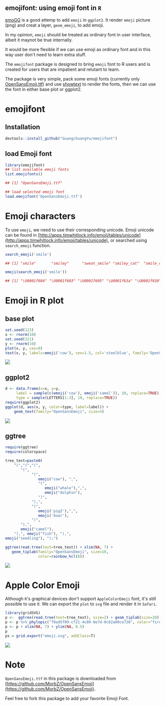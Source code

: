emojifont: using emoji font in `R`
---------

[emoGG](https://github.com/dill/emoGG/) is a good attemp to add `emoji` in `ggplot2`. It render `emoji` picture (png) and creat a layer, `geom_emoji`, to add emoji.

In my opinion, `emoji` should be treated as ordinary font in user interface, albeit it maynot be true internally.


It would be more flexible if we can use emoji as ordinary font and in this way user don't need to learn extra stuff.


The `emojifont` package is designed to bring `emoji` font to R users and is created for users that are impatient and relutant to learn. 

The package is very simple, pack some emoji fonts (currently only [OpenSansEmoji.ttf](https://github.com/MorbZ/OpenSansEmoji)) and use [showtext](https://github.com/yixuan/showtext) to render the fonts, then we can use the font in either base plot or ggplot2.

# emojifont

## Installation

```r
devtools::install_github("GuangchuangYu/emojifont")
```

## load Emoji font 
```r
library(emojifont)
## list available emoji fonts
list.emojifonts()

## [1] "OpenSansEmoji.ttf"

## load selected emoji font
load.emojifont('OpenSansEmoji.ttf')
```

# Emoji characters

To use `emoji`, we need to use their corresponding unicode. Emoji unicode can be found in [http://apps.timwhitlock.info/emoji/tables/unicode](http://apps.timwhitlock.info/emoji/tables/unicode), or searched using `search_emoji` function.

```r
search_emoji('smile')

## [1] "smile"       "smiley"      "sweat_smile" "smiley_cat"  "smile_cat"  

emoji(search_emoji('smile'))

## [1] "\U0001f604" "\U0001f603" "\U0001f605" "\U0001f63a" "\U0001f638"

```
# Emoji in R plot
## base plot

```r
set.seed(123)
x <- rnorm(10)
set.seed(321)
y <- rnorm(10)
plot(x, y, cex=0)
text(x, y, labels=emoji('cow'), cex=1.5, col='steelblue', family='OpenSansEmoji')
```

![](https://raw.githubusercontent.com/GuangchuangYu/emojifont/master/vignettes/figures/base_emoji-1.png)

## ggplot2

```r
d <- data.frame(x=x, y=y,
     label = sample(c(emoji('cow'), emoji('camel')), 10, replace=TRUE),
     type = sample(LETTERS[1:3], 10, replace=TRUE))
require(ggplot2)
ggplot(d, aes(x, y, color=type, label=label)) + 
    geom_text(family="OpenSansEmoji", size=5)
```

![](https://raw.githubusercontent.com/GuangchuangYu/emojifont/master/vignettes/figures/ggplot_emoji-1.png)

## ggtree

```r
require(ggtree)
require(colorspace)

tree_text=paste0(
    "(","(","(",
       "(",
            "(",
               emoji("cow"), ",",
               "(",
                  emoji("whale"),",",
                  emoji("dolphin"),
               ")",
            "),",
            "(",
               emoji('pig2'),",",
               emoji('boar'),
            ")",
       "),",
       emoji("camel"),
    "),", emoji("fish"), "),", 
emoji("seedling"), ");")

ggtree(read.tree(text=tree_text)) + xlim(NA, 7) +
   geom_tiplab(family="OpenSansEmoji", size=10,
               color=rainbow_hcl(8))
```

![](https://raw.githubusercontent.com/GuangchuangYu/emojifont/master/vignettes/figures/ggtree_emoji-1.png)


# Apple Color Emoji

Although `R`'s graphical devices don't support `AppleColorEmoji` font, it's still possible to use it. We can export the `plot` to `svg` file and render it in `Safari`.

```r
library(gridSVG)
p <-  ggtree(read.tree(text=tree_text), size=2) + geom_tiplab(size=20)
p <- p %>% phylopic("79ad5f09-cf21-4c89-8e7d-0c82a00ce728", color="firebrick", alpha = .3)
p <- p + xlim(NA, 7) + ylim(NA, 8.5)
p
ps = grid.export("emoji.svg", addClass=T)
```

![](https://raw.githubusercontent.com/GuangchuangYu/emojifont/master/vignettes/figures/apple_emoji.png)


# Note

`OpenSansEmoji.ttf` in this package is downloaded from [https://github.com/MorbZ/OpenSansEmoji](https://github.com/MorbZ/OpenSansEmoji).

Feel free to fork this package to add your favorite Emoji Font.

